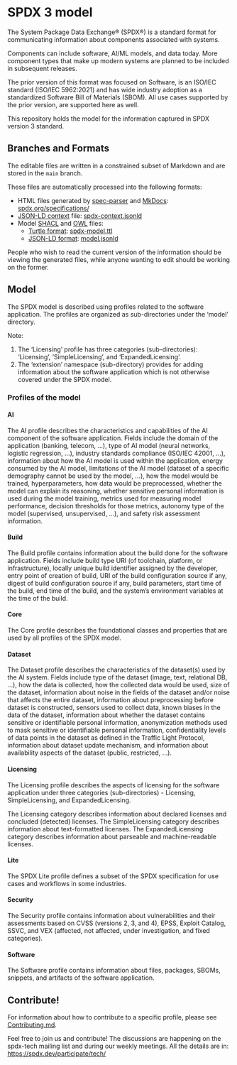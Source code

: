 # SPDX 3 model

The System Package Data Exchange® (SPDX®) is a standard format for communicating information about components associated with systems.

Components can include software, AI/ML models, and data today.  More component types that make up modern systems are planned to be included in subsequent releases.

The prior version of this format was focused on Software, is an ISO/IEC standard (ISO/IEC 5962:2021) and has wide industry adoption
as a standardized Software Bill of Materials (SBOM).   All use cases supported by the prior version, are supported here as well.

This repository holds the model for the information captured in SPDX version 3 standard.

## Branches and Formats

The editable files are written in a constrained subset of Markdown and are stored in the `main` branch.

These files are automatically processed into the following formats:

- HTML files generated by [spec-parser](https://github.com/spdx/spec-parser/) and [MkDocs](https://www.mkdocs.org/): [spdx.org/specifications/](https://spdx.org/specifications/)
- [JSON-LD context](http://niem.github.io/json/reference/json-ld/context/) file: [spdx-context.jsonld](https://spdx.org/rdf/3.0.0/spdx-context.jsonld)
- Model [SHACL](https://en.wikipedia.org/wiki/SHACL) and [OWL](https://www.w3.org/OWL/) files:
  - [Turtle format](https://en.wikipedia.org/wiki/Turtle_(syntax)): [spdx-model.ttl](https://spdx.org/rdf/3.0.0/spdx-model.ttl)
  - [JSON-LD format](https://json-ld.org/): [model.jsonld](https://spdx.github.io/spdx-3-model/model.jsonld)

People who wish to read the current version of the information
should be viewing the generated files, while anyone wanting to edit
should be working on the former.

## Model

The SPDX model is described using profiles related to the software application.
The profiles are organized as sub-directories under the ‘model’ directory.

Note:

1. The ‘Licensing’ profile has three categories (sub-directories): ‘Licensing’, ‘SimpleLicensing’, and ‘ExpandedLicensing’.
2. The ‘extension’ namespace (sub-directory) provides for adding information
   about the software application which is not otherwise covered under the SPDX model.

### Profiles of the model

#### AI

The AI profile describes the characteristics and capabilities of the AI component
of the software application. Fields include the domain of the application (banking,
telecom, …), type of AI model (neural networks, logistic regression, …), industry
standards compliance (ISO/IEC 42001, …), information about how the AI model is used
within the application, energy consumed by the AI model, limitations of the AI model
(dataset of a specific demography cannot be used by the model, …), how the model would
be trained, hyperparameters, how data would be preprocessed, whether the model can
explain its reasoning, whether sensitive personal information is used during the model
training, metrics used for measuring model performance, decision thresholds for those
metrics, autonomy type of the model (supervised, unsupervised, …), and safety risk
assessment information.

#### Build

The Build profile contains information about the build done for the software application.
Fields include build type URI (of toolchain, platform, or infrastructure), locally unique
build identifier assigned by the developer, entry point of creation of build, URI of the
build configuration source if any, digest of build configuration source if any, build
parameters, start time of the build, end time of the build, and the system’s environment
variables at the time of the build.

#### Core

The Core profile describes the foundational classes and properties that are used by all
profiles of the SPDX model.

#### Dataset

The Dataset profile describes the characteristics of the dataset(s) used by the AI system.
Fields include type of the dataset (image, text, relational DB, …), how the data is collected,
how the collected data would be used, size of the dataset, information about noise in the
fields of the dataset and/or noise that affects the entire dataset, information about
preprocessing before dataset is constructed, sensors used to collect data, known biases
in the data of the dataset, information about whether the dataset contains sensitive or
identifiable personal information, anonymization methods used to mask sensitive or identifiable
personal information, confidentiality levels of data points in the dataset as defined in the
Traffic Light Protocol, information about dataset update mechanism, and information about
availability aspects of the dataset (public, restricted, …).

#### Licensing

The Licensing profile describes the aspects of licensing for the software application under
three categories (sub-directories) - Licensing, SimpleLicensing, and ExpandedLicensing.

The Licensing category describes information about declared licenses and concluded (detected) licenses.
The SimpleLicensing category describes information about text-formatted licenses.
The ExpandedLicensing category describes information about parseable and machine-readable licenses.

#### Lite

The SPDX Lite profile defines a subset of the SPDX specification for use cases and
workflows in some industries.

#### Security

The Security profile contains information about vulnerabilities and their assessments
based on CVSS (versions 2, 3, and 4), EPSS, Exploit Catalog, SSVC, and VEX (affected,
not affected, under investigation, and fixed categories).

#### Software

The Software profile contains information about files, packages, SBOMs, snippets, and
artifacts of the software application.

## Contribute!

For information about how to contribute to a specific profile,
please see [Contributing.md](Contributing.md).

Feel free to join us and contribute!
The discussions are happening on the spdx-tech mailing list
and during our weekly meetings.
All the details are in: https://spdx.dev/participate/tech/
